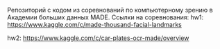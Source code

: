 Репозиторий с кодом из соревнований по компьютерному зрению в Академии больших данных MADE.
Cсылки на соревнования:
hw1: https://www.kaggle.com/c/made-thousand-facial-landmarks

hw2: https://www.kaggle.com/c/car-plates-ocr-made/overview